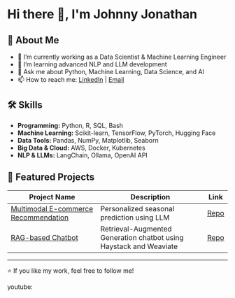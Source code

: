 # Hi there 👋, I'm Johnny Jonathan

## 🚀 About Me
- 🔭 I’m currently working as a Data Scientist & Machine Learning Engineer
- 🌱 I’m learning advanced NLP and LLM development
- 💬 Ask me about Python, Machine Learning, Data Science, and AI
- 📫 How to reach me: [LinkedIn](https://www.linkedin.com/in/johnny941/) | [Email](mailto:johnnyjonathan008@gmail.com)

## 🛠 Skills
- **Programming:** Python, R, SQL, Bash  
- **Machine Learning:** Scikit-learn, TensorFlow, PyTorch, Hugging Face  
- **Data Tools:** Pandas, NumPy, Matplotlib, Seaborn  
- **Big Data & Cloud:** AWS, Docker, Kubernetes  
- **NLP & LLMs:** LangChain, Ollama, OpenAI API

## 📂 Featured Projects
| Project Name | Description | Link |
|--------------|-------------|------|
| [Multimodal E-commerce Recommendation](https://github.com/jjjonathan96/multimodal-recommendation) | Personalized seasonal prediction using LLM | [Repo](https://github.com/jjjonathan96/multimodal-recommendation) |
| [RAG-based Chatbot](https://github.com/jjjonathan96/rag-chatbot) | Retrieval-Augmented Generation chatbot using Haystack and Weaviate | [Repo]([https://github.com/jjjonathan96/rag-chatbot](https://github.com/jjjonathan96/Agent-based-RAG-system-for-CV-tailoring-and-ATS-checking)) |

---

⭐️ If you like my work, feel free to follow me!

youtube:
